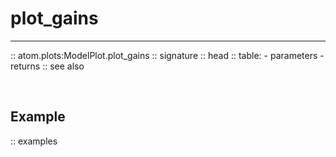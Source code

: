 # plot_gains
------------

:: atom.plots:ModelPlot.plot_gains
    :: signature
    :: head
    :: table:
        - parameters
        - returns
    :: see also

<br>

## Example

:: examples
